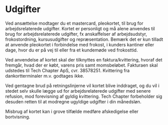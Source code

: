 # Udgifter

Ved ansættelse modtager du et mastercard, pleokortet, til brug for arbejdsrelaterede udgifter. Kortet er personligt og må alene anvendes til brug for arbejdsrelaterede udgifter, fx anskaffelser af arbejdsudstyr, frokostordning, kursusudgifter og repræsentation. Bemærk det er kun tilladt at anvende pleokortet i forbindelse med frokost, i kunders kantiner eller dage, hvor du er på vej til eller fra et kundemøde ved frokosttid.

Ved anvendelse af kortet skal der tilknyttes en faktura/kvittering, hvoraf det fremgår, hvad der er købt, varens pris samt momsbeløbet. Fakturaen skal udstedes til Tech Chapter ApS, cvr. 38578251. Kvittering fra dankortterminaler m.v. godtages ikke.

Ved gentagne brud på retningslinjerne vil kortet blive inddraget, og du vil i stedet selv skulle lægge ud for arbejdsrelaterede udgifter med senere refusion, mod forevisning af gyldig kvittering. Tech Chapter forbeholder sig desuden retten til at modregne ugyldige udgifter i din månedsløn.

Misbrug af kortet kan i grove tilfælde medføre afskedigelse eller bortvisning.
